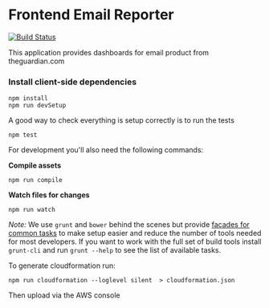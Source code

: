 Frontend Email Reporter
=================================

[![Build Status](https://travis-ci.org/guardian/frontend-email-reporting.svg?branch=master)](https://travis-ci.org/guardian/frontend-email-reporting)

This application provides dashboards for email product from theguardian.com

### Install client-side dependencies

```
npm install
npm run devSetup
```

A good way to check everything is setup correctly is to run the tests

```
npm test
```

For development you'll also need the following commands:

**Compile assets**

```
npm run compile
```

**Watch files for changes**

```
npm run watch
```

*Note:* We use `grunt` and `bower` behind the scenes but provide [facades for common tasks](https://bocoup.com/weblog/a-facade-for-tooling-with-npm-scripts/) to make setup easier and reduce the number of tools needed for most developers. If you want to work with the full set of build tools install `grunt-cli` and run `grunt --help` to see the list of available tasks.

To generate cloudformation run:
```
npm run cloudformation --loglevel silent  > cloudformation.json
```
Then upload via the AWS console
